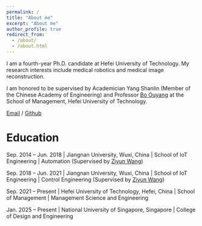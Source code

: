 ```yaml
---
permalink: /
title: "About me"
excerpt: "About me"
author_profile: true
redirect_from: 
  - /about/
  - /about.html
---
```


I am a fourth-year Ph.D. candidate at Hefei University of Technology. My research interests include medical robotics and medical image reconstruction.

I am honored to be supervised by Academician Yang Shanlin (Member of the Chinese Academy of Engineering) and Professor [Bo Ouyang](https://faculty.hfut.edu.cn/~VBFzMz/zh_CN/index.htm) at the School of Management, Hefei University of Technology.

[Email](mailto:zshuai_9508@163com) / [Github](https://github.com/JishuaiZhang)

Education
======
Sep. 2014 – Jun. 2018 | Jiangnan University, Wuxi, China | School of IoT Engineering | Automation (Supervised by [Ziyun Wang](https://iot.jiangnan.edu.cn/info/1142/3583.htm))

Sep. 2018 – Jun. 2021 | Jiangnan University, Wuxi, China | School of IoT Engineering | Control Engineering (Supervised by [Ziyun Wang](https://iot.jiangnan.edu.cn/info/1142/3583.htm))

Sep. 2021 – Present | Hefei University of Technology, Hefei, China | School of Management | Management Science and Engineering

Jan. 2025 – Present | National University of Singapore, Singapore | College of Design and Engineering
